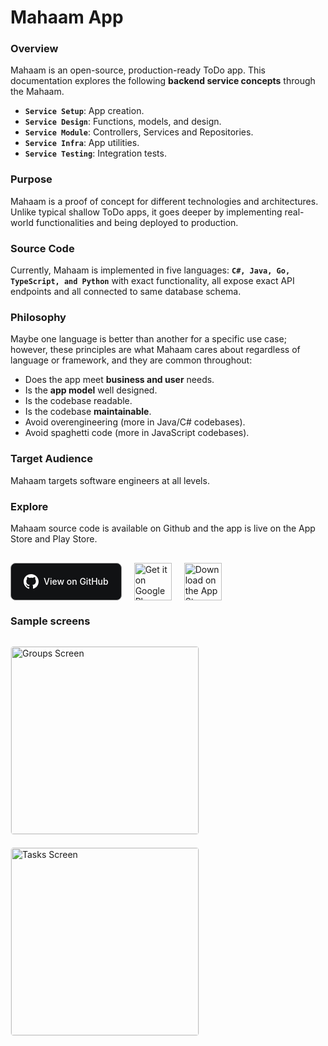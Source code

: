 # Mahaam App

### Overview

Mahaam is an open-source, production-ready ToDo app. This documentation explores the following **backend service concepts** through the Mahaam.

- **`Service Setup`**: App creation.
- **`Service Design`**: Functions, models, and design.
- **`Service Module`**: Controllers, Services and Repositories.
- **`Service Infra`**: App utilities.
- **`Service Testing`**: Integration tests.

### Purpose

Mahaam is a proof of concept for different technologies and architectures. Unlike typical shallow ToDo apps, it goes deeper by implementing real-world functionalities and being deployed to production.

### Source Code

Currently, Mahaam is implemented in five languages: **`C#, Java, Go, TypeScript, and Python`** with exact functionality, all expose exact API endpoints and all connected to same database schema.

### Philosophy

Maybe one language is better than another for a specific use case; however, these principles are what Mahaam cares about regardless of language or framework, and they are common throughout:

- Does the app meet **business and user** needs.
- Is the **app model** well designed.
- Is the codebase readable.
- Is the codebase **maintainable**.
- Avoid overengineering (more in Java/C# codebases).
- Avoid spaghetti code (more in JavaScript codebases).

### Target Audience

Mahaam targets software engineers at all levels.

### Explore

Mahaam source code is available on Github and the app is live on the App Store and Play Store.

<div style="display: flex; gap: 20px; align-items: center; flex-wrap: wrap;margin-top: 30px;">
  <a href="https://github.com/ayasrah/mahaam" target="_blank" style="display: inline-flex; align-items: center; text-decoration: none; color: white; background-color:rgb(17, 18, 20); padding: 12px 20px; border-radius: 8px; font-weight: 500; height: 60px; box-sizing: border-box;border: 1px solid #979797;">
    <svg role="img" width="24" height="24" viewBox="0 0 24 24" xmlns="http://www.w3.org/2000/svg" style="margin-right: 8px;" fill="white"><path d="M12 0C5.37 0 0 5.37 0 12c0 5.3 3.438 9.8 8.207 11.385.6.11.793-.26.793-.577v-2.165c-3.338.726-4.042-1.61-4.042-1.61-.546-1.387-1.333-1.756-1.333-1.756-1.09-.745.083-.73.083-.73 1.205.085 1.84 1.24 1.84 1.24 1.07 1.835 2.805 1.305 3.49.998.108-.775.42-1.305.763-1.605-2.665-.3-5.466-1.332-5.466-5.93 0-1.31.467-2.38 1.235-3.22-.123-.303-.535-1.523.117-3.176 0 0 1.008-.322 3.3 1.23a11.5 11.5 0 0 1 3-.405c1.02.005 2.04.137 3 .405 2.29-1.552 3.297-1.23 3.297-1.23.653 1.653.24 2.873.117 3.176.77.84 1.235 1.91 1.235 3.22 0 4.61-2.805 5.625-5.475 5.92.43.37.823 1.1.823 2.22v3.293c0 .32.192.693.8.575C20.565 21.795 24 17.295 24 12c0-6.63-5.37-12-12-12z"/></svg>
    <span>View on GitHub</span>
  </a>
  <a href="https://play.google.com/store/apps/details?id=ayasrah.mahaam" target="_blank">
    <img src="https://upload.wikimedia.org/wikipedia/commons/7/78/Google_Play_Store_badge_EN.svg" alt="Get it on Google Play" style="height: 60px;">
  </a>
  <a href="https://apps.apple.com/us/app/mahaam/id6502533759" target="_blank">
    <img src="https://upload.wikimedia.org/wikipedia/commons/3/3c/Download_on_the_App_Store_Badge.svg" alt="Download on the App Store" style="height: 60px;">
  </a>
</div>

### Sample screens

<div style="display: flex; gap: 20px; align-items: center; flex-wrap: wrap; margin-top:30px;">
  <img src="/plans_screen.jpg" alt="Groups Screen" width="300" style="border: 1px solid #f0f0f0; border-radius:5px;" />
  <img src="/tasks_screen.jpg" alt="Tasks Screen" width="300" style="border: 1px solid #f0f0f0; border-radius:5px;" />
</div>
